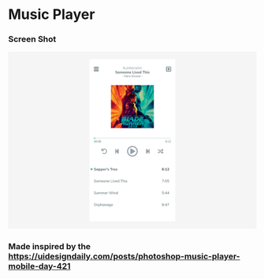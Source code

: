 # Music Player

### Screen Shot
<img src="https://raw.githubusercontent.com/abdullahkahriman/MusicPlayer/master/dist/img/ss.png" />

### Made inspired by the <a href="https://uidesigndaily.com/posts/photoshop-music-player-mobile-day-421">https://uidesigndaily.com/posts/photoshop-music-player-mobile-day-421</a>